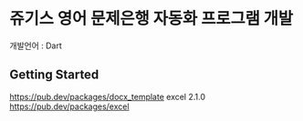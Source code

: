 # 쥬기스 영어 문제은행 자동화 프로그램 개발

개발언어 : Dart

## Getting Started
https://pub.dev/packages/docx_template
excel 2.1.0 https://pub.dev/packages/excel
